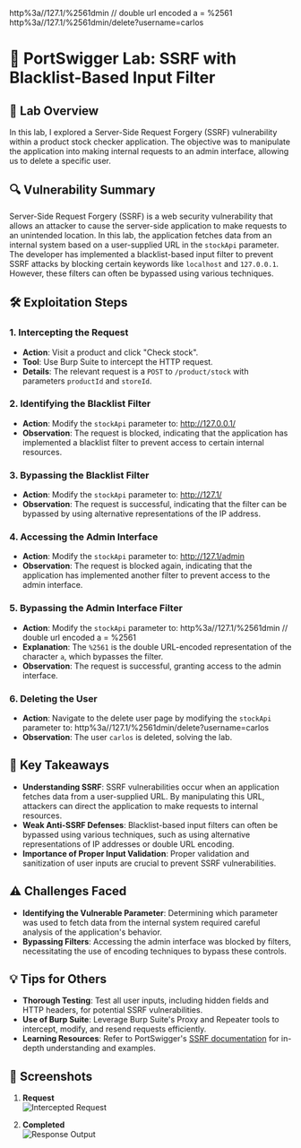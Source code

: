 http%3a//127.1/%2561dmin // double url encoded a = %2561
http%3a//127.1/%2561dmin/delete?username=carlos
# 🧪 PortSwigger Lab: SSRF with Blacklist-Based Input Filter

## 🎯 Lab Overview

In this lab, I explored a Server-Side Request Forgery (SSRF) vulnerability within a product stock checker application. The objective was to manipulate the application into making internal requests to an admin interface, allowing us to delete a specific user.

## 🔍 Vulnerability Summary

Server-Side Request Forgery (SSRF) is a web security vulnerability that allows an attacker to cause the server-side application to make requests to an unintended location. In this lab, the application fetches data from an internal system based on a user-supplied URL in the `stockApi` parameter. The developer has implemented a blacklist-based input filter to prevent SSRF attacks by blocking certain keywords like `localhost` and `127.0.0.1`. However, these filters can often be bypassed using various techniques.

## 🛠️ Exploitation Steps

### 1. Intercepting the Request

- **Action**: Visit a product and click "Check stock".
- **Tool**: Use Burp Suite to intercept the HTTP request.
- **Details**: The relevant request is a `POST` to `/product/stock` with parameters `productId` and `storeId`.

### 2. Identifying the Blacklist Filter

- **Action**: Modify the `stockApi` parameter to:
    http://127.0.0.1/
- **Observation**: The request is blocked, indicating that the application has implemented a blacklist filter to prevent access to certain internal resources.

### 3. Bypassing the Blacklist Filter

- **Action**: Modify the `stockApi` parameter to:
http://127.1/
- **Observation**: The request is successful, indicating that the filter can be bypassed by using alternative representations of the IP address.

### 4. Accessing the Admin Interface

- **Action**: Modify the `stockApi` parameter to:
    http://127.1/admin
- **Observation**: The request is blocked again, indicating that the application has implemented another filter to prevent access to the admin interface.

### 5. Bypassing the Admin Interface Filter

- **Action**: Modify the `stockApi` parameter to:
http%3a//127.1/%2561dmin // double url encoded a = %2561
- **Explanation**: The `%2561` is the double URL-encoded representation of the character `a`, which bypasses the filter.
- **Observation**: The request is successful, granting access to the admin interface.

### 6. Deleting the User

- **Action**: Navigate to the delete user page by modifying the `stockApi` parameter to:
    http%3a//127.1/%2561dmin/delete?username=carlos
- **Observation**: The user `carlos` is deleted, solving the lab.

## 🧠 Key Takeaways

- **Understanding SSRF**: SSRF vulnerabilities occur when an application fetches data from a user-supplied URL. By manipulating this URL, attackers can direct the application to make requests to internal resources.
- **Weak Anti-SSRF Defenses**: Blacklist-based input filters can often be bypassed using various techniques, such as using alternative representations of IP addresses or double URL encoding.
- **Importance of Proper Input Validation**: Proper validation and sanitization of user inputs are crucial to prevent SSRF vulnerabilities.

## ⚠️ Challenges Faced

- **Identifying the Vulnerable Parameter**: Determining which parameter was used to fetch data from the internal system required careful analysis of the application's behavior.
- **Bypassing Filters**: Accessing the admin interface was blocked by filters, necessitating the use of encoding techniques to bypass these controls.

## 💡 Tips for Others

- **Thorough Testing**: Test all user inputs, including hidden fields and HTTP headers, for potential SSRF vulnerabilities.
- **Use of Burp Suite**: Leverage Burp Suite's Proxy and Repeater tools to intercept, modify, and resend requests efficiently.
- **Learning Resources**: Refer to PortSwigger's [SSRF documentation](https://portswigger.net/web-security/ssrf) for in-depth understanding and examples.

## 📸 Screenshots

1. **Request**  
 ![Intercepted Request](path/to/intercepted_request.png)

4. **Completed**  
 ![Response Output](path/to/response_output.png)
